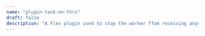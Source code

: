 ```yaml
---
name: "plugin-task-on-thru"
draft: false
description: "A Flex plugin used to stop the worker ffom receiving anymore reservations from a partiqular task. "
---
```

